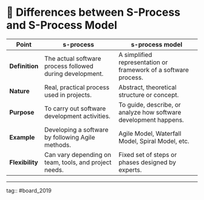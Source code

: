 # 🌼 Differences between S-Process and S-Process Model

| **Point**       | **s-process**                                            | **s-process model**                                              |
| --------------- | -------------------------------------------------------- | ---------------------------------------------------------------- |
| **Definition**  | The actual software process followed during development. | A simplified representation or framework of a software process.  |
| **Nature**      | Real, practical process used in projects.                | Abstract, theoretical structure or concept.                      |
| **Purpose**     | To carry out software development activities.            | To guide, describe, or analyze how software development happens. |
| **Example**     | Developing a software by following Agile methods.        | Agile Model, Waterfall Model, Spiral Model, etc.                 |
| **Flexibility** | Can vary depending on team, tools, and project needs.    | Fixed set of steps or phases designed by experts.                |

---

tag:: #board_2019 



